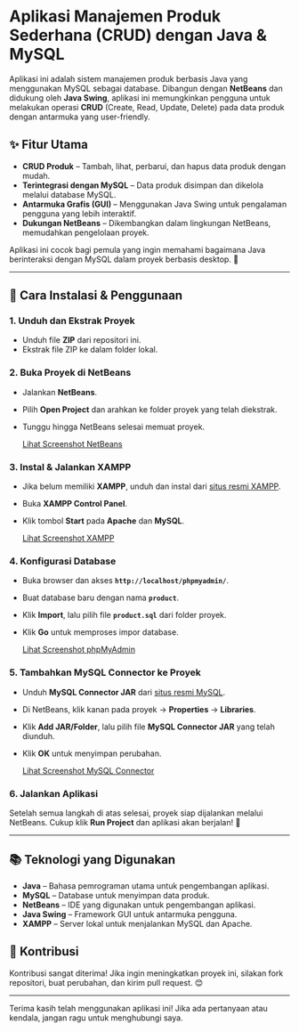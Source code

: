 # Aplikasi Manajemen Produk Sederhana (CRUD) dengan Java & MySQL

Aplikasi ini adalah sistem manajemen produk berbasis Java yang menggunakan MySQL sebagai database. Dibangun dengan **NetBeans** dan didukung oleh **Java Swing**, aplikasi ini memungkinkan pengguna untuk melakukan operasi **CRUD** (Create, Read, Update, Delete) pada data produk dengan antarmuka yang user-friendly.

## ✨ Fitur Utama
- **CRUD Produk** – Tambah, lihat, perbarui, dan hapus data produk dengan mudah.
- **Terintegrasi dengan MySQL** – Data produk disimpan dan dikelola melalui database MySQL.
- **Antarmuka Grafis (GUI)** – Menggunakan Java Swing untuk pengalaman pengguna yang lebih interaktif.
- **Dukungan NetBeans** – Dikembangkan dalam lingkungan NetBeans, memudahkan pengelolaan proyek.

Aplikasi ini cocok bagi pemula yang ingin memahami bagaimana Java berinteraksi dengan MySQL dalam proyek berbasis desktop. 🚀

---

## 📌 Cara Instalasi & Penggunaan

### **1. Unduh dan Ekstrak Proyek**
- Unduh file **ZIP** dari repositori ini.
- Ekstrak file ZIP ke dalam folder lokal.

### **2. Buka Proyek di NetBeans**
- Jalankan **NetBeans**.
- Pilih **Open Project** dan arahkan ke folder proyek yang telah diekstrak.
- Tunggu hingga NetBeans selesai memuat proyek.

  [Lihat Screenshot NetBeans](https://github.com/user-attachments/assets/a52388d0-d1cb-4469-86f8-dffc98a039fb)

### **3. Instal & Jalankan XAMPP**
- Jika belum memiliki **XAMPP**, unduh dan instal dari [situs resmi XAMPP](https://www.apachefriends.org/download.html).
- Buka **XAMPP Control Panel**.
- Klik tombol **Start** pada **Apache** dan **MySQL**.

  [Lihat Screenshot XAMPP](https://github.com/user-attachments/assets/2cecc0ca-d783-488a-aac9-992bfc77150b)

### **4. Konfigurasi Database**
- Buka browser dan akses **`http://localhost/phpmyadmin/`**.
- Buat database baru dengan nama **`product`**.
- Klik **Import**, lalu pilih file **`product.sql`** dari folder proyek.
- Klik **Go** untuk memproses impor database.

  [Lihat Screenshot phpMyAdmin](https://github.com/user-attachments/assets/a4c5cf2b-dff6-477a-9470-061b3a4a85e8)

### **5. Tambahkan MySQL Connector ke Proyek**
- Unduh **MySQL Connector JAR** dari [situs resmi MySQL](https://downloads.mysql.com/archives/c-j/).
- Di NetBeans, klik kanan pada proyek → **Properties** → **Libraries**.
- Klik **Add JAR/Folder**, lalu pilih file **MySQL Connector JAR** yang telah diunduh.
- Klik **OK** untuk menyimpan perubahan.

  [Lihat Screenshot MySQL Connector](https://github.com/user-attachments/assets/f9a9b704-aec2-4e89-b33d-29a0b8775b9c)

### **6. Jalankan Aplikasi**
Setelah semua langkah di atas selesai, proyek siap dijalankan melalui NetBeans. Cukup klik **Run Project** dan aplikasi akan berjalan! 🚀

---

## 📚 Teknologi yang Digunakan
- **Java** – Bahasa pemrograman utama untuk pengembangan aplikasi.
- **MySQL** – Database untuk menyimpan data produk.
- **NetBeans** – IDE yang digunakan untuk pengembangan aplikasi.
- **Java Swing** – Framework GUI untuk antarmuka pengguna.
- **XAMPP** – Server lokal untuk menjalankan MySQL dan Apache.

## 🤝 Kontribusi
Kontribusi sangat diterima! Jika ingin meningkatkan proyek ini, silakan fork repositori, buat perubahan, dan kirim pull request. 😊

---

Terima kasih telah menggunakan aplikasi ini! Jika ada pertanyaan atau kendala, jangan ragu untuk menghubungi saya.

